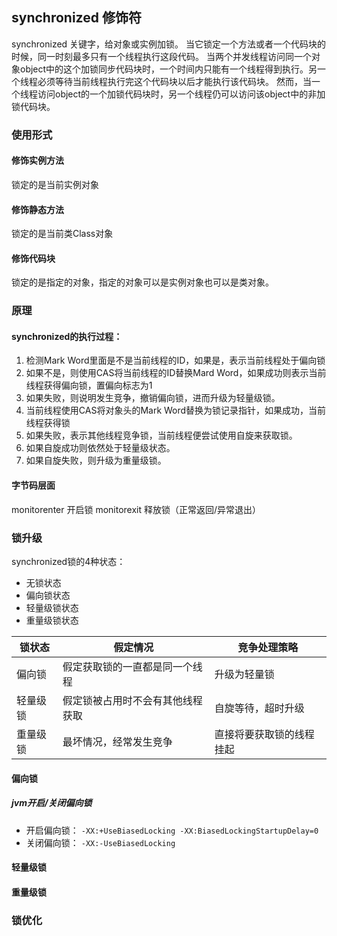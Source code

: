 synchronized 修饰符
------------------------------
synchronized 关键字，给对象或实例加锁。
当它锁定一个方法或者一个代码块的时候，同一时刻最多只有一个线程执行这段代码。
当两个并发线程访问同一个对象object中的这个加锁同步代码块时，一个时间内只能有一个线程得到执行。另一个线程必须等待当前线程执行完这个代码块以后才能执行该代码块。
然而，当一个线程访问object的一个加锁代码块时，另一个线程仍可以访问该object中的非加锁代码块。

### 使用形式
#### 修饰实例方法
锁定的是当前实例对象
#### 修饰静态方法
锁定的是当前类Class对象
#### 修饰代码块
锁定的是指定的对象，指定的对象可以是实例对象也可以是类对象。

### 原理
#### synchronized的执行过程：
1. 检测Mark Word里面是不是当前线程的ID，如果是，表示当前线程处于偏向锁
2. 如果不是，则使用CAS将当前线程的ID替换Mard Word，如果成功则表示当前线程获得偏向锁，置偏向标志为1
3. 如果失败，则说明发生竞争，撤销偏向锁，进而升级为轻量级锁。
4. 当前线程使用CAS将对象头的Mark Word替换为锁记录指针，如果成功，当前线程获得锁
5. 如果失败，表示其他线程竞争锁，当前线程便尝试使用自旋来获取锁。
6. 如果自旋成功则依然处于轻量级状态。
7. 如果自旋失败，则升级为重量级锁。

#### 字节码层面
monitorenter 开启锁
monitorexit 释放锁（正常返回/异常退出）

### 锁升级
synchronized锁的4种状态：
- 无锁状态 
- 偏向锁状态
- 轻量级锁状态
- 重量级锁状态


| 锁状态|  假定情况|  竞争处理策略|
| ---- | ---- | ---- |
|偏向锁| 假定获取锁的一直都是同一个线程| 升级为轻量锁|
|轻量级锁| 假定锁被占用时不会有其他线程获取| 自旋等待，超时升级|
|重量级锁| 最坏情况，经常发生竞争| 直接将要获取锁的线程挂起|



#### 偏向锁
##### jvm开启/关闭偏向锁
- 开启偏向锁：
`-XX:+UseBiasedLocking -XX:BiasedLockingStartupDelay=0`
- 关闭偏向锁：
`-XX:-UseBiasedLocking`

#### 轻量级锁

#### 重量级锁

### 锁优化